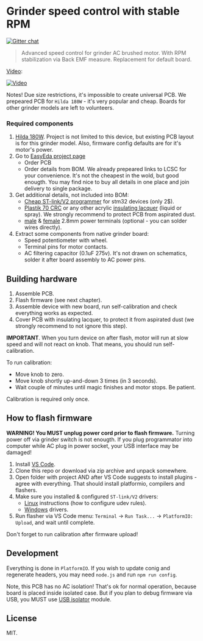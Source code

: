 Grinder speed control with stable RPM
=====================================

[![Gitter chat](https://badges.gitter.im/speedcontrols/ac_sc_grinder.svg)](https://gitter.im/speedcontrols/ac_sc_grinder)

> Advanced speed control for grinder AC brushed motor. With RPM stabilization
> via Back EMF measure. Replacement for default board.

[Video](https://youtu.be/bOrjzO8rmQk):

[![Video](https://i.ytimg.com/vi/bOrjzO8rmQk/hqdefault.jpg)](https://youtu.be/bOrjzO8rmQk)


Notes! Due size restrictions, it's impossible to create universal PCB.
We prepeared PCB for `Hilda 180W` - it's very popular and cheap. Boards for
other grinder models are left to volunteers.


### Required components

1. [Hilda 180W](https://www.aliexpress.com/af/hilda-180w.html?SortType=total_tranpro_desc).
   Project is not limited to this device, but existing PCB layout is for
   this grinder model. Also, firmware config defaults are for it's motor's power.
2. Go to [EasyEda project page](https://easyeda.com/speed/AC-speed-control-for-grinder)
    - Order PCB
    - Order details from BOM. We already prepeared links to LCSC for your
      convenience. It's not the cheapest in the wold, but good enougth. You
      may find nice to buy all details in one place and join delivery to
      single package.
3. Get additional details, not included into BOM:
    - [Cheap ST-link/V2 programmer](https://www.aliexpress.com/af/st-link-v2.html?SortType=total_tranpro_desc)
      for stm32 devices (only 2$).
    - [Plastik 70 CRC](https://www.google.com/search?q=Plastik+70+CRC) or any
      other acrylic [insulating lacquer](https://www.google.com/search?q=insulating+lacquer)
      (liquid or spray). We strongly recommend to protect PCB from aspirated dust.
    - [male](https://www.aliexpress.com/item/100pcs-2-8-Inserts-Plug-Spring-Terminal-PCB-Solder-lug-thickness-0-8-one-legs-PCB/32702011692.html) &
      [female](https://www.aliexpress.com/item/100pcs-lot-2-8-insulated-terminal-with-0-5-0-8-male-insert-brass-color-connectors/32593170276.html) 2.8mm power terminals (optional - you can solder wires directly).
4. Extract some components from native grinder board:
    - Speed potentiometer with wheel.
    - Terminal pins for motor contacts.
    - AC filtering capacitor (0.1uF 275v). It's not drawn on schematics, solder
      it after board assembly to AC power pins.


## Building hardware

1. Assemble PCB.
2. Flash firmware (see next chapter).
3. Assemble device with new board, run self-calibration and check everything
   works as expected.
4. Cover PCB with insulating lacquer, to protect it from aspirated dust (we
   strongly recommend to not ignore this step).

**IMPORTANT**. When you turn device on after flash, motor will run at slow speed
and will not react on knob. That means, you should run self-calibration.

To run calibration:

- Move knob to zero.
- Move knob shortly up-and-down 3 times (in 3 seconds).
- Wait couple of minutes until magic finishes and motor stops. Be patient.

Calibration is required only once.


## How to flash firmware

**WARNING! You MUST unplug power cord prior to flash firmware.** Turning power off
via grinder switch is not enougth. If you plug programmator into computer
while AC plug in power socket, your USB interface may be damaged!

1. Install [VS Code](https://code.visualstudio.com/).
2. Clone this repo or download via zip archive and unpack somewhere.
3. Open folder with project AND after VS Code suggests to install plugins - agree
   with everything. That should install platformio, compilers and flashers.
4. Make sure you installed & configured `ST-link/V2` drivers:
   - [Linux](http://docs.platformio.org/en/latest/installation.html#troubleshooting)
     instructions (how to configure udev rules).
   - [Windows](https://www.st.com/en/development-tools/stsw-link009.html) drivers.
5. Run flasher via VS Code menu: `Terminal` -> `Run Task...` -> `PlatformIO: Upload`,
   and wait until complete.

Don't forget to run calibration after firmware upload!


## Development

Everything is done in `PlatformIO`. If you wish to update conig and regenerate
headers, you may need `node.js` and run `npm run config`.

Note, this PCB has no AC isolation! That's ok for normal operation, because
board is placed inside isolated case. But if you plan to debug firmware via USB,
you MUST use [USB isolator](https://ru.aliexpress.com/wholesale?SearchText=USB+isolator)
module.


## License

MIT.
